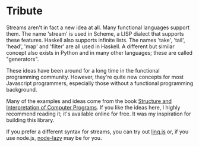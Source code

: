 # Tribute
Streams aren't in fact a new idea at all. Many functional languages support them. The name 'stream' is used in Scheme, a LISP dialect that supports these features. Haskell also supports infinite lists. The names 'take', 'tail', 'head', 'map' and 'filter' are all used in Haskell. A different but similar concept also exists in Python and in many other languages; these are called "generators".

These ideas have been around for a long time in the functional programming community. However, they're quite new concepts for most Javascript programmers, especially those without a functional programming background.

Many of the examples and ideas come from the book [Structure and Interpretation of Computer Programs](http://mitpress.mit.edu/sicp/full-text/book/book.html). If you like the ideas here, I highly recommend reading it; it's available online for free. It was my inspiration for building this library.

If you prefer a different syntax for streams, you can try out [linq.js](http://neue.cc/reference.htm) or, if you use node.js, [node-lazy](https://github.com/pkrumins/node-lazy) may be for you.

